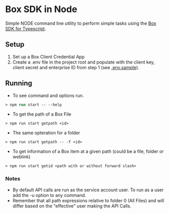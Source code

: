 # Box SDK in Node

Simple NODE command line utility to perform simple tasks using the [Box SDK for Typescript](https://github.com/box/box-typescript-sdk-gen).  

## Setup 

1. Set up a Box Client Credential App
2. Create a .env file in the project root and populate with the client key, client secret and enterprise ID from step 1 (see [.env.sample](.env.sample)).

## Running

* To see command and options run.
``` ps
> npm run start -- --help
```
* To get the path of a Box File
```
> npm run start getpath <id>
```
* The same opteration for a folder
```
> npm run start getpath -- -f <id>
```
* To get information of a Box item at a given path (could be a file, folder or weblink)
```
> npm run start getid <path with or without forward slash>
```
### Notes
* By default API calls are run as the service account user.  To run as a user add the -u <userid> option to any command.
* Remember that all path expressions relative to folder 0 (All Files) and will differ based on the "effective" user making the API Calls.
